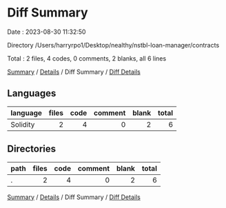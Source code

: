 # Diff Summary

Date : 2023-08-30 11:32:50

Directory /Users/harryrpo1/Desktop/nealthy/nstbl-loan-manager/contracts

Total : 2 files,  4 codes, 0 comments, 2 blanks, all 6 lines

[Summary](results.md) / [Details](details.md) / Diff Summary / [Diff Details](diff-details.md)

## Languages
| language | files | code | comment | blank | total |
| :--- | ---: | ---: | ---: | ---: | ---: |
| Solidity | 2 | 4 | 0 | 2 | 6 |

## Directories
| path | files | code | comment | blank | total |
| :--- | ---: | ---: | ---: | ---: | ---: |
| . | 2 | 4 | 0 | 2 | 6 |

[Summary](results.md) / [Details](details.md) / Diff Summary / [Diff Details](diff-details.md)